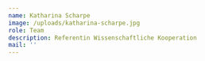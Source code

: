 ```yaml
---
name: Katharina Scharpe
image: /uploads/katharina-scharpe.jpg
role: Team
description: Referentin Wissenschaftliche Kooperation
mail: ''
---
```


